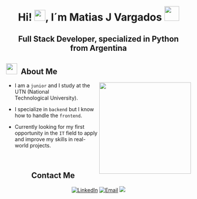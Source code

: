 <h1 align="center"> Hi! <img src="https://media.giphy.com/media/hvRJCLFzcasrR4ia7z/giphy.gif" width="30px">, I´m Matias J Vargados <img src="https://i.pinimg.com/originals/66/36/d3/6636d37ba22a391c6353b1436a81f656.gif" width="40px" </h1>

<h2 align="center">Full Stack Developer, specialized in Python from Argentina</h2>

<h2><img src="https://i.pinimg.com/originals/a2/38/d2/a238d2916547ae1aa1738c7e134385e0.gif" width="30px"> &nbsp;About Me</h2>

<picture><img align="right" src="https://i.giphy.com/qgQUggAC3Pfv687qPC.webp" width = 250px></picture>

- I am a `junior` and I study at the UTN (National Technological University).

- I specialize in `backend` but I know how to handle the `frontend`.

- Currently looking for my first opportunity in the `IT` field to apply and improve my skills in real-world projects.



<br>


<h2 align=center> &nbsp;Contact Me </h2>

<div align=center>
  <a href="https://www.linkedin.com/in/kartikkapgate/" target="_blank"><img src="https://img.shields.io/static/v1?style=for-the-badge&message=LinkedIn&color=0A66C2&logo=LinkedIn&logoColor=FFFFFF&label=" alt="LinkedIn" /></a>
  <a href="mailto:kkapagte5@gmail.com?subject=Hi%20Kartik%20,%20nice%20to%20meet%20you!" target="_blank"><img alt="Email" src="https://img.shields.io/static/v1?style=for-the-badge&message=Gmail&color=EA4335&logo=Gmail&logoColor=FFFFFF&label=" /></a>
  <a target="_blank" href="https://discord.com/channels/@me/696998447097577482"><img src="https://img.shields.io/badge/Discord-5865F2.svg?style=for-the-badge&logo=Discord&logoColor=white"></img></a>
</div>
